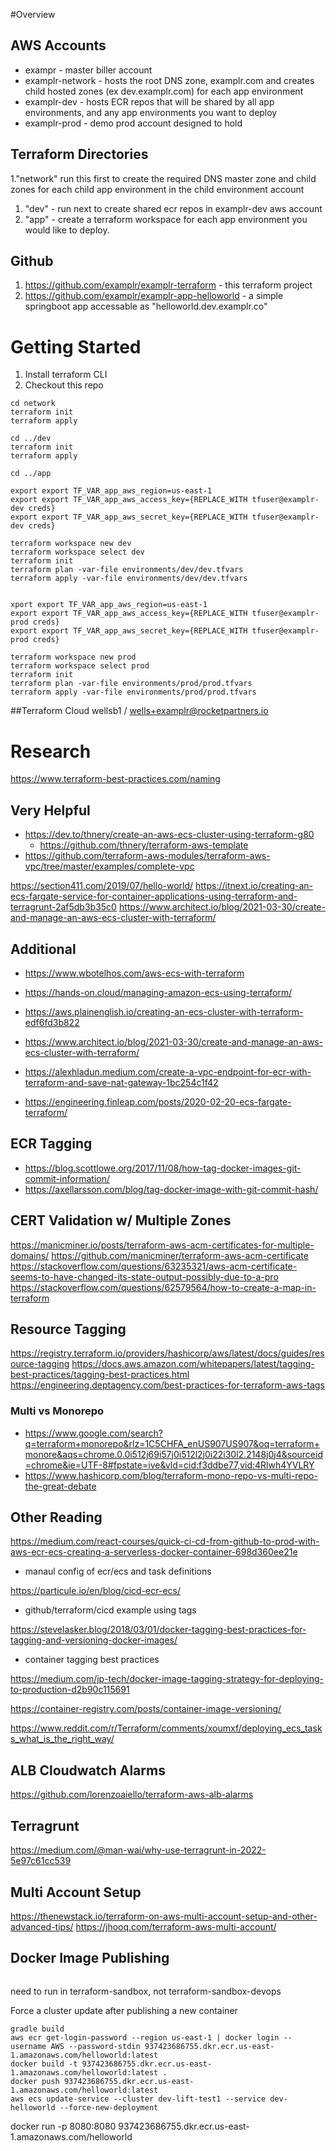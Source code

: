 
#Overview

## AWS Accounts
 - exampr - master biller account
 - examplr-network - hosts the root DNS zone, examplr.com and creates child hosted zones (ex dev.examplr.com) for each app environment
 - examplr-dev - hosts ECR repos that will be shared by all app environments, and any app environments you want to deploy
 - examplr-prod - demo prod account designed to hold
 
## Terraform Directories
 1."network" run this first to create the required DNS master zone and child zones for each child app environment in the child environment account
 1. "dev" - run next to create shared ecr repos in examplr-dev aws account
 1. "app" - create a terraform workspace for each app environment you would like to deploy.

## Github
 1. https://github.com/examplr/examplr-terraform - this terraform project
 1. https://github.com/examplr/examplr-app-helloworld - a simple springboot app accessable as "helloworld.dev.examplr.co"


# Getting Started

 1. Install terraform CLI
 1. Checkout this repo

```
cd network
terraform init
terraform apply

cd ../dev
terraform init 
terraform apply

cd ../app

export export TF_VAR_app_aws_region=us-east-1
export export TF_VAR_app_aws_access_key={REPLACE_WITH tfuser@examplr-dev creds}
export export TF_VAR_app_aws_secret_key={REPLACE_WITH tfuser@examplr-dev creds}

terraform workspace new dev
terraform workspace select dev
terraform init
terraform plan -var-file environments/dev/dev.tfvars
terraform apply -var-file environments/dev/dev.tfvars


xport export TF_VAR_app_aws_region=us-east-1
export export TF_VAR_app_aws_access_key={REPLACE_WITH tfuser@examplr-prod creds}
export export TF_VAR_app_aws_secret_key={REPLACE_WITH tfuser@examplr-prod creds}

terraform workspace new prod
terraform workspace select prod
terraform init
terraform plan -var-file environments/prod/prod.tfvars
terraform apply -var-file environments/prod/prod.tfvars

```

##Terraform Cloud
wellsb1 / wells+examplr@rocketpartners.io




# Research

https://www.terraform-best-practices.com/naming

## Very Helpful
 - https://dev.to/thnery/create-an-aws-ecs-cluster-using-terraform-g80
   - https://github.com/thnery/terraform-aws-template
 - https://github.com/terraform-aws-modules/terraform-aws-vpc/tree/master/examples/complete-vpc

https://section411.com/2019/07/hello-world/
https://itnext.io/creating-an-ecs-fargate-service-for-container-applications-using-terraform-and-terragrunt-2af5db3b35c0
https://www.architect.io/blog/2021-03-30/create-and-manage-an-aws-ecs-cluster-with-terraform/

## Additional
 - https://www.wbotelhos.com/aws-ecs-with-terraform
 - https://hands-on.cloud/managing-amazon-ecs-using-terraform/
 - https://aws.plainenglish.io/creating-an-ecs-cluster-with-terraform-edf6fd3b822
 - https://www.architect.io/blog/2021-03-30/create-and-manage-an-aws-ecs-cluster-with-terraform/
 - https://alexhladun.medium.com/create-a-vpc-endpoint-for-ecr-with-terraform-and-save-nat-gateway-1bc254c1f42

 - https://engineering.finleap.com/posts/2020-02-20-ecs-fargate-terraform/


## ECR Tagging
 - https://blog.scottlowe.org/2017/11/08/how-tag-docker-images-git-commit-information/
 - https://axellarsson.com/blog/tag-docker-image-with-git-commit-hash/


## CERT Validation w/ Multiple Zones
https://manicminer.io/posts/terraform-aws-acm-certificates-for-multiple-domains/
https://github.com/manicminer/terraform-aws-acm-certificate
https://stackoverflow.com/questions/63235321/aws-acm-certificate-seems-to-have-changed-its-state-output-possibly-due-to-a-pro
https://stackoverflow.com/questions/62579564/how-to-create-a-map-in-terraform



## Resource Tagging
https://registry.terraform.io/providers/hashicorp/aws/latest/docs/guides/resource-tagging
https://docs.aws.amazon.com/whitepapers/latest/tagging-best-practices/tagging-best-practices.html
https://engineering.deptagency.com/best-practices-for-terraform-aws-tags

### Multi vs Monorepo
- https://www.google.com/search?q=terraform+monorepo&rlz=1C5CHFA_enUS907US907&oq=terraform+monore&aqs=chrome.0.0i512j69i57j0i512l2j0i22i30l2.2148j0j4&sourceid=chrome&ie=UTF-8#fpstate=ive&vld=cid:f3ddbe77,vid:4Rlwh4YVLRY
- https://www.hashicorp.com/blog/terraform-mono-repo-vs-multi-repo-the-great-debate


## Other Reading
https://medium.com/react-courses/quick-ci-cd-from-github-to-prod-with-aws-ecr-ecs-creating-a-serverless-docker-container-698d360ee21e
 - manaul config of ecr/ecs and task definitions

https://particule.io/en/blog/cicd-ecr-ecs/
 - github/terraform/cicd example using tags

https://stevelasker.blog/2018/03/01/docker-tagging-best-practices-for-tagging-and-versioning-docker-images/ 
 - container tagging best practices

https://medium.com/jp-tech/docker-image-tagging-strategy-for-deploying-to-production-d2b90c115691

https://container-registry.com/posts/container-image-versioning/

https://www.reddit.com/r/Terraform/comments/xoumxf/deploying_ecs_tasks_what_is_the_right_way/

## ALB Cloudwatch Alarms
https://github.com/lorenzoaiello/terraform-aws-alb-alarms


## Terragrunt
https://medium.com/@man-wai/why-use-terragrunt-in-2022-5e97c61cc539

## Multi Account Setup
https://thenewstack.io/terraform-on-aws-multi-account-setup-and-other-advanced-tips/
https://jhooq.com/terraform-aws-multi-account/


## Docker Image Publishing

```

```
need to run in terraform-sandbox, not terraform-sandbox-devops

Force a cluster update after publishing a new container
```
gradle build
aws ecr get-login-password --region us-east-1 | docker login --username AWS --password-stdin 937423686755.dkr.ecr.us-east-1.amazonaws.com/helloworld:latest
docker build -t 937423686755.dkr.ecr.us-east-1.amazonaws.com/helloworld:latest .
docker push 937423686755.dkr.ecr.us-east-1.amazonaws.com/helloworld:latest
aws ecs update-service --cluster dev-lift-test1 --service dev-helloworld --force-new-deployment

```
docker run -p 8080:8080 937423686755.dkr.ecr.us-east-1.amazonaws.com/helloworld